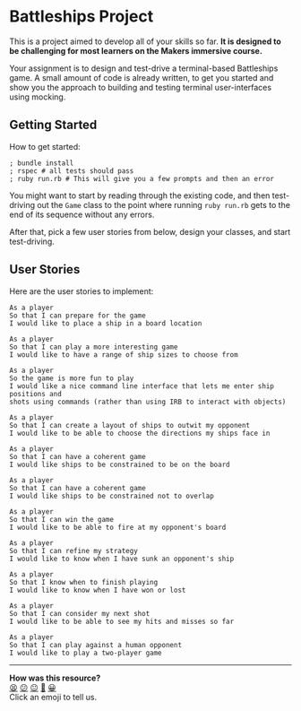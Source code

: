 # Battleships Project

This is a project aimed to develop all of your skills so far. **It is designed
to be challenging for most learners on the Makers immersive course.**

Your assignment is to design and test-drive a terminal-based Battleships game. A
small amount of code is already written, to get you started and show you the
approach to building and testing terminal user-interfaces using mocking.

## Getting Started

How to get started:

```shell
; bundle install
; rspec # all tests should pass
; ruby run.rb # This will give you a few prompts and then an error
```

You might want to start by reading through the existing code, and then
test-driving out the `Game` class to the point where running `ruby run.rb` gets
to the end of its sequence without any errors.

After that, pick a few user stories from below, design your classes, and start
test-driving.

## User Stories

Here are the user stories to implement:

```
As a player
So that I can prepare for the game
I would like to place a ship in a board location

As a player
So that I can play a more interesting game
I would like to have a range of ship sizes to choose from

As a player
So the game is more fun to play
I would like a nice command line interface that lets me enter ship positions and
shots using commands (rather than using IRB to interact with objects)

As a player
So that I can create a layout of ships to outwit my opponent
I would like to be able to choose the directions my ships face in

As a player
So that I can have a coherent game
I would like ships to be constrained to be on the board

As a player
So that I can have a coherent game
I would like ships to be constrained not to overlap

As a player
So that I can win the game
I would like to be able to fire at my opponent's board

As a player
So that I can refine my strategy
I would like to know when I have sunk an opponent's ship

As a player
So that I know when to finish playing
I would like to know when I have won or lost

As a player
So that I can consider my next shot
I would like to be able to see my hits and misses so far

As a player
So that I can play against a human opponent
I would like to play a two-player game
```


<!-- BEGIN GENERATED SECTION DO NOT EDIT -->

---

**How was this resource?**  
[😫](https://airtable.com/shrUJ3t7KLMqVRFKR?prefill_Repository=makersacademy%2Fgolden-square&prefill_File=codebases%2Fbattleships%2FREADME.md&prefill_Sentiment=😫) [😕](https://airtable.com/shrUJ3t7KLMqVRFKR?prefill_Repository=makersacademy%2Fgolden-square&prefill_File=codebases%2Fbattleships%2FREADME.md&prefill_Sentiment=😕) [😐](https://airtable.com/shrUJ3t7KLMqVRFKR?prefill_Repository=makersacademy%2Fgolden-square&prefill_File=codebases%2Fbattleships%2FREADME.md&prefill_Sentiment=😐) [🙂](https://airtable.com/shrUJ3t7KLMqVRFKR?prefill_Repository=makersacademy%2Fgolden-square&prefill_File=codebases%2Fbattleships%2FREADME.md&prefill_Sentiment=🙂) [😀](https://airtable.com/shrUJ3t7KLMqVRFKR?prefill_Repository=makersacademy%2Fgolden-square&prefill_File=codebases%2Fbattleships%2FREADME.md&prefill_Sentiment=😀)  
Click an emoji to tell us.

<!-- END GENERATED SECTION DO NOT EDIT -->
